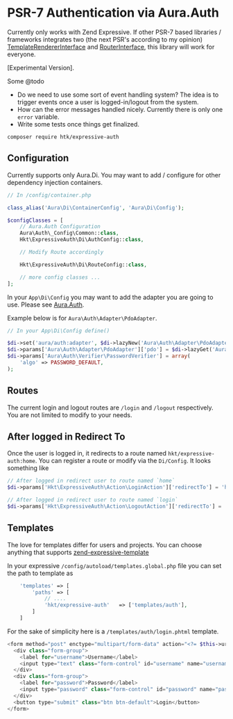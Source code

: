 # PSR-7 Authentication via Aura.Auth

Currently only works with Zend Expressive. If other PSR-7 based libraries / frameworks integrates two (the next PSR's according to my opinion)  [TemplateRendererInterface](https://github.com/zendframework/zend-expressive-template) and [RouterInterface](https://github.com/zendframework/zend-expressive-router), this library will work for everyone.

[Experimental Version].

Some @todo

* Do we need to use some sort of event handling system? The idea is to trigger events once a user is logged-in/logout from the system.
* How can the error messages handled nicely. Currently there is only one `error` variable.
* Write some tests once things get finalized.

```
composer require htk/expressive-auth
```

## Configuration

Currently supports only Aura.Di. You may want to add / configure for other dependency injection containers.

```php
// In /config/container.php

class_alias('Aura\Di\ContainerConfig', 'Aura\Di\Config');

$configClasses = [    
    // Aura.Auth Configuration    
    Aura\Auth\_Config\Common::class,        
    Hkt\ExpressiveAuth\Di\AuthConfig::class,

    // Modify Route accordingly

    Hkt\ExpressiveAuth\Di\RouteConfig::class,

    // more config classes ...
];
```

In your `App\Di\Config` you may want to add the adapter you are going to use. Please see [Aura.Auth](https://github.com/auraphp/Aura.Auth#adapters).

Example below is for `Aura\Auth\Adapter\PdoAdapter`.

```php
// In your App\Di\Config define()

$di->set('aura/auth:adapter', $di->lazyNew('Aura\Auth\Adapter\PdoAdapter'));
$di->params['Aura\Auth\Adapter\PdoAdapter']['pdo'] = $di->lazyGet('Aura\Sql\ExtendedPdo');
$di->params['Aura\Auth\Verifier\PasswordVerifier'] = array(
    'algo' => PASSWORD_DEFAULT,
);
```

## Routes

The current login and logout routes are `/login` and `/logout` respectively. You are not limited to modify to your needs.

## After logged in Redirect To

Once the user is logged in, it redirects to a route named `hkt/expressive-auth:home`. You can register a route or modify via the `Di/Config`. It looks something like

```php
// After logged in redirect user to route named `home`
$di->params['Hkt\ExpressiveAuth\Action\LoginAction']['redirectTo'] = 'home';

// After logged in redirect user to route named `login`
$di->params['Hkt\ExpressiveAuth\Action\LogoutAction']['redirectTo'] = 'login';
```

## Templates

The love for templates differ for users and projects. You can choose anything that supports [zend-expressive-template](https://github.com/zendframework/zend-expressive-template)

In your expressive `/config/autoload/templates.global.php` file you can set the path to template as

```php
    'templates' => [        
        'paths' => [
            // ....
            'hkt/expressive-auth'   => ['templates/auth'],
        ]
    ]
```

For the sake of simplicity here is a `/templates/auth/login.phtml` template.

```php
<form method="post" enctype="multipart/form-data" action="<?= $this->url('hkt/expressive-auth:login'); ?>">
  <div class="form-group">
    <label for="username">Username</label>
    <input type="text" class="form-control" id="username" name="username" placeholder="Username">
  </div>
  <div class="form-group">
    <label for="password">Password</label>
    <input type="password" class="form-control" id="password" name="password" placeholder="Password">
  </div>
  <button type="submit" class="btn btn-default">Login</button>
</form>
```
